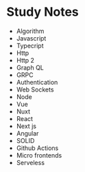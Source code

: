 # Study Notes

<ul>
    <li>Algorithm</li>
    <li>Javascript</li>
    <li>Typecript</li>
    <li>Http</li>
    <li>Http 2</li>
    <li>Graph QL</li>
    <li>GRPC</li>
    <li>Authentication</li>
    <li>Web Sockets</li>
    <li>Node</li>
    <li>Vue</li>
    <li>Nuxt</li>
    <li>React</li>
    <li>Next js</li>
    <li>Angular</li>
    <li>SOLID</li>
    <li>Github Actions</li>
    <li>Micro frontends</li>
    <li>Serveless</li>
</ul>